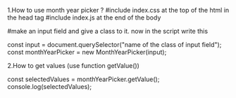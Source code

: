 1.How to use month year picker ?
#include index.css at the top of the html in the head tag
#include index.js at the end of the body

#make an input field and give a class to it.
now in the script write this 

const input = document.querySelector("name of the class of input field");
const monthYearPicker = new MonthYearPicker(input);



2.How to get values (use function getValue())

const selectedValues = monthYearPicker.getValue();
console.log(selectedValues);